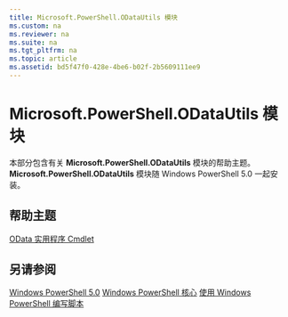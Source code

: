 ```yaml
---
title: Microsoft.PowerShell.ODataUtils 模块
ms.custom: na
ms.reviewer: na
ms.suite: na
ms.tgt_pltfrm: na
ms.topic: article
ms.assetid: bd5f47f0-428e-4be6-b02f-2b5609111ee9
---
```

# Microsoft.PowerShell.ODataUtils 模块
本部分包含有关 **Microsoft.PowerShell.ODataUtils** 模块的帮助主题。 **Microsoft.PowerShell.ODataUtils** 模块随 Windows PowerShell 5.0 一起安装。

## 帮助主题
[OData 实用程序 Cmdlet](http://technet.microsoft.com/library/dn818506(v=wps.640).aspx)

## 另请参阅
[Windows PowerShell 5.0](Windows-PowerShell-5.0.md)
[Windows PowerShell 核心](https://technet.microsoft.com/en-us/library/4b75f1e4-f327-48f3-92ab-bf5435094d41)
[使用 Windows PowerShell 编写脚本](../../getting-started/fundamental/Scripting-with-Windows-PowerShell.md)



<!--HONumber=May16_HO2-->


